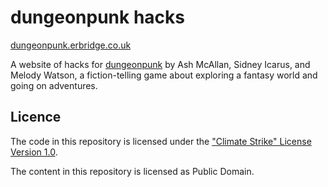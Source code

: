 # dungeonpunk hacks

[dungeonpunk.erbridge.co.uk](https://dungeonpunk.erbridge.co.uk/)

A website of hacks for [dungeonpunk](https://acegiak.itch.io/dungeonpunk) by Ash McAllan, Sidney
Icarus, and Melody Watson, a fiction-telling game about exploring a fantasy world and going on
adventures.

## Licence

The code in this repository is licensed under the ["Climate Strike" License Version 1.0](./LICENCE).

The content in this repository is licensed as Public Domain.
